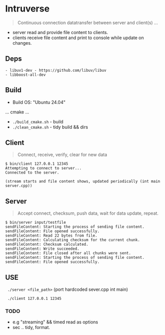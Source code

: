 # Intruverse 
> Continuous connection datatransfer between server and client(s) ... 

- server read and provide file content to clients.
- clients receive file content and print to console while update on changes.


## Deps
```
- libuv1-dev - https://github.com/libuv/libuv
- libboost-all-dev
```
## Build

- Build OS: "Ubuntu 24.04"

... cmake ...

- ```./build_cmake.sh``` - build
- ```./clean_cmake.sh``` - tidy build && dirs


## Client

> Connect, receive, verify, clear for new data

```
$ bin/client 127.0.0.1 12345
Attempting to connect to server...
Connected to the server.
```
```(stream starts and file content shows, updated periodically (int main server.cpp))```


## Server

> Accept connect, checksum, push data, wait for data update, repeat.

```
$ bin/server input/testfile 
sendFileContent: Starting the process of sending file content.
sendFileContent: File opened successfully.
sendFileContent: Read 22 bytes from file.
sendFileContent: Calculating checksum for the current chunk.
sendFileContent: Checksum calculated.
sendFileContent: Write succeeded.
sendFileContent: File closed after all chunks were sent.
sendFileContent: Starting the process of sending file content.
sendFileContent: File opened successfully.
```

## USE

` ./server <file_path>` (port hardcoded sever.cpp int main)

` ./client 127.0.0.1 12345` 


### TODO
- e.g "streaming" && timed read as options
- sec .. tidy, format.
